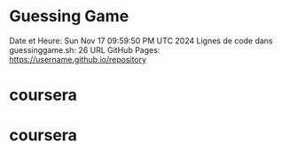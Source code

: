 # Guessing Game
Date et Heure: Sun Nov 17 09:59:50 PM UTC 2024
Lignes de code dans guessinggame.sh: 26
URL GitHub Pages: https://username.github.io/repository
# coursera
# coursera
